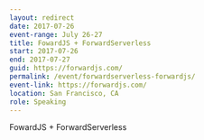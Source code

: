 ```yaml
---
layout: redirect
date: 2017-07-26
event-range: July 26-27
title: FowardJS + ForwardServerless
start: 2017-07-26
end: 2017-07-27
guid: https://forwardjs.com/
permalink: /event/forwardserverless-forwardjs/
event-link: https://forwardjs.com/
location: San Francisco, CA
role: Speaking
---
```

FowardJS + ForwardServerless